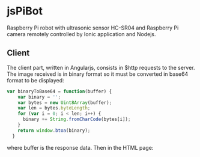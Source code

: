 # jsPiBot
Raspberry Pi robot with ultrasonic sensor HC-SR04 and Raspberry Pi camera remotely controlled by Ionic application and Nodejs.

## Client
The client part, written in Angularjs, consists in $http requests to the server. The image received is in binary format so it must be converted in base64 format to be displayed:
```javascript
var binaryToBase64 = function(buffer) {
    var binary = '';
    var bytes = new Uint8Array(buffer);
    var len = bytes.byteLength;
    for (var i = 0; i < len; i++) {
      binary += String.fromCharCode(bytes[i]);
    }
    return window.btoa(binary);
  }
  ```
  where buffer is the response data.
  Then in the HTML page:
  
  <img data-ng-src="data:image/jpeg;base64,{{image}}">
  
